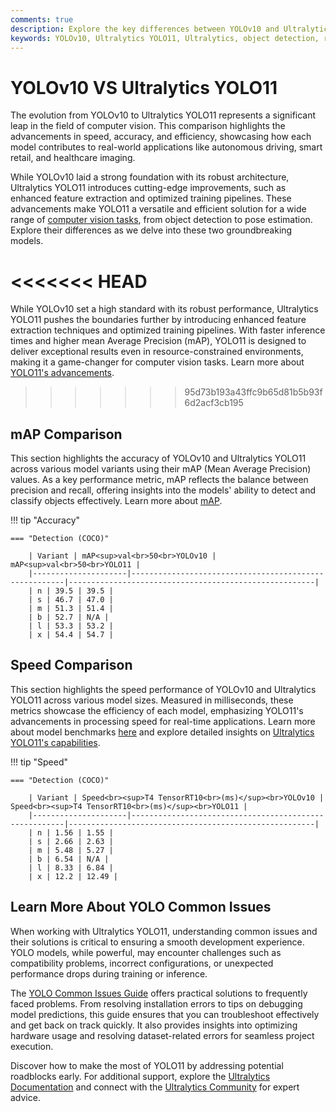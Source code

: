 ```yaml
---
comments: true
description: Explore the key differences between YOLOv10 and Ultralytics YOLO11 in this comprehensive comparison. Discover how Ultralytics YOLO11 redefines computer vision with enhanced accuracy, faster processing, and optimized efficiency for real-time AI and edge AI applications.
keywords: YOLOv10, Ultralytics YOLO11, Ultralytics, object detection, real-time AI, edge AI, computer vision
---
```


# YOLOv10 VS Ultralytics YOLO11

The evolution from YOLOv10 to Ultralytics YOLO11 represents a significant leap in the field of computer vision. This comparison highlights the advancements in speed, accuracy, and efficiency, showcasing how each model contributes to real-world applications like autonomous driving, smart retail, and healthcare imaging.

While YOLOv10 laid a strong foundation with its robust architecture, Ultralytics YOLO11 introduces cutting-edge improvements, such as enhanced feature extraction and optimized training pipelines. These advancements make YOLO11 a versatile and efficient solution for a wide range of [computer vision tasks](https://docs.ultralytics.com/tasks/), from object detection to pose estimation. Explore their differences as we delve into these two groundbreaking models.

# <<<<<<< HEAD

While YOLOv10 set a high standard with its robust performance, Ultralytics YOLO11 pushes the boundaries further by introducing enhanced feature extraction techniques and optimized training pipelines. With faster inference times and higher mean Average Precision (mAP), YOLO11 is designed to deliver exceptional results even in resource-constrained environments, making it a game-changer for computer vision tasks. Learn more about [YOLO11's advancements](https://www.ultralytics.com/blog/ultralytics-yolo11-has-arrived-redefine-whats-possible-in-ai).

> > > > > > > 95d73b193a43ffc9b65d81b5b93f6d2acf3cb195

## mAP Comparison

This section highlights the accuracy of YOLOv10 and Ultralytics YOLO11 across various model variants using their mAP (Mean Average Precision) values. As a key performance metric, mAP reflects the balance between precision and recall, offering insights into the models' ability to detect and classify objects effectively. Learn more about [mAP](https://www.ultralytics.com/glossary/mean-average-precision-map).

!!! tip "Accuracy"

    === "Detection (COCO)"

    	| Variant | mAP<sup>val<br>50<br>YOLOv10 | mAP<sup>val<br>50<br>YOLO11 |
    	|---------------------|-------------------------------------------------------|-------------------------------------------------------|
    	| n | 39.5 | 39.5 |
    	| s | 46.7 | 47.0 |
    	| m | 51.3 | 51.4 |
    	| b | 52.7 | N/A |
    	| l | 53.3 | 53.2 |
    	| x | 54.4 | 54.7 |

## Speed Comparison

This section highlights the speed performance of YOLOv10 and Ultralytics YOLO11 across various model sizes. Measured in milliseconds, these metrics showcase the efficiency of each model, emphasizing YOLO11's advancements in processing speed for real-time applications. Learn more about model benchmarks [here](https://docs.ultralytics.com/reference/utils/benchmarks/) and explore detailed insights on [Ultralytics YOLO11's capabilities](https://www.ultralytics.com/blog/all-you-need-to-know-about-ultralytics-yolo11-and-its-applications).

!!! tip "Speed"

    === "Detection (COCO)"

    	| Variant | Speed<br><sup>T4 TensorRT10<br>(ms)</sup><br>YOLOv10 | Speed<br><sup>T4 TensorRT10<br>(ms)</sup><br>YOLO11 |
    	|---------------------|-------------------------------------------------------|-------------------------------------------------------|
    	| n | 1.56 | 1.55 |
    	| s | 2.66 | 2.63 |
    	| m | 5.48 | 5.27 |
    	| b | 6.54 | N/A |
    	| l | 8.33 | 6.84 |
    	| x | 12.2 | 12.49 |

## Learn More About YOLO Common Issues

When working with Ultralytics YOLO11, understanding common issues and their solutions is critical to ensuring a smooth development experience. YOLO models, while powerful, may encounter challenges such as compatibility problems, incorrect configurations, or unexpected performance drops during training or inference.

The [YOLO Common Issues Guide](https://docs.ultralytics.com/guides/yolo-common-issues/) offers practical solutions to frequently faced problems. From resolving installation errors to tips on debugging model predictions, this guide ensures that you can troubleshoot effectively and get back on track quickly. It also provides insights into optimizing hardware usage and resolving dataset-related errors for seamless project execution.

Discover how to make the most of YOLO11 by addressing potential roadblocks early. For additional support, explore the [Ultralytics Documentation](https://docs.ultralytics.com/) and connect with the [Ultralytics Community](https://discord.com/invite/ultralytics) for expert advice.
